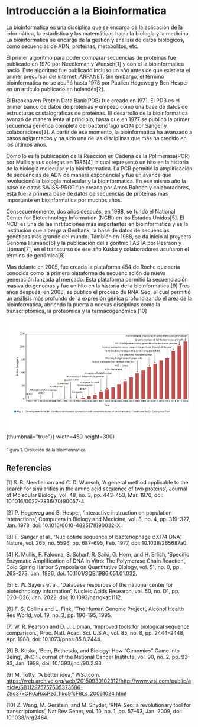 # Introducción a la Bioinformatica

La bioinformatica es una disciplina que se encarga de la aplicación de la informática, la estadística y las matemáticas hacia la biología y la medicina. La bioinformatica se encarga de la gestión y análisis de datos biológicos, como secuencias de ADN, proteínas, metabolitos, etc.

El primer algoritmo para poder comparar secuencias de proteínas fue publicado en 1970 por Needleman y Wunsch[1] y con el la bioinformatica nació.
Este algoritmo fue publicado incluso un año antes de que existiera el primer precursor del internet, ARPANET. Sin embargo, el término bioinformatica no se acuñó hasta 1978 por Paulien Hogeweg y Ben Hesper en un artículo publicado en holandés[2].

El Brookhaven Protein Data Bank(PDB) fue creado en 1971. El PDB es el primer banco de datos de proteínas y empezó como una base de datos de estructuras cristalográficas de proteínas. El desarrollo de la bioinformatica avanzó de manera lenta al principio, hasta que en 1977 se publicó la primer secuencia genética completa del bacteriófago `ϕX174` por Sanger y colaboradores[3].
A partir de ese momento, la bioinformatica ha avanzado a pasos agigantados y ha sido una de las disciplinas que más ha crecido en los últimos años.

Como lo es la publicación de la Reacción en Cadena de la Polimerasa(PCR) por Mullis y sus colegas en 1986[4] la cual representó un hito en la historia de la biología molecular y la bioinformatica. La PCR permitió la amplificación de secuencias de ADN de manera exponencial y fue un avance que revolucionó la biología molecular y la bioinformatica.
En ese mismo año la base de datos SWISS-PROT fue creada por Amos Bairoch y colaboradores, esta fue la primera base de datos de secuencias de proteínas más importante en bioinformatica por muchos años.

Consecuentemente, dos años después, en 1988, se fundó el National Center for Biotechnology Information (NCBI) en los Estados Unidos[5]. El NCBI es una de las instituciones más importantes en bioinformatica y es la institución que alberga a Genbank, la base de datos de secuencias genéticas más grande del mundo.
También en 1988, se da inicio al proyecto Genoma Humano[6] y la publicación del algoritmo FASTA por Pearson y Lipman[7], en el transcurso de ese año Kuska y colaboradores acuñaron el término de genómica[8]

Mas delante en 2005, fue creada la plataforma 454 de Roche que seria conocida como la primera plataforma de secuenciación de nueva generación lanzada al mercado. Esta plataforma permitió la secuenciación masiva de genomas y fue un hito en la historia de la bioinformatica.[9]
Tres años después, en 2008, se publicó el proceso de RNA-Seq, el cual permitió un análisis más profundo de la expresión génica profundizando el area de la bioinformatica, abriendo la puerta a nuevas disciplinas como la transcriptómica, la proteómica y la farmacogenómica.[10] 


![Evolución de la bioinformatica](../images/img.png){thumbnail="true"}{ width=450 height=300}

<sub>Figura 1. Evolución de la bioinformatica</sub>

## Referencias

<tip>

[1] S. B. Needleman and C. D. Wunsch, ‘A general method applicable to the search for similarities in the amino acid sequence of two proteins’, Journal of Molecular Biology, vol. 48, no. 3, pp. 443–453, Mar. 1970, doi: 10.1016/0022-2836(70)90057-4.

[2] P. Hogeweg and B. Hesper, ‘Interactive instruction on population interactions’, Computers in Biology and Medicine, vol. 8, no. 4, pp. 319–327, Jan. 1978, doi: 10.1016/0010-4825(78)90032-X.

[3] F. Sanger et al., ‘Nucleotide sequence of bacteriophage φX174 DNA’, Nature, vol. 265, no. 5596, pp. 687–695, Feb. 1977, doi: 10.1038/265687a0.

[4] K. Mullis, F. Faloona, S. Scharf, R. Saiki, G. Horn, and H. Erlich, ‘Specific Enzymatic Amplification of DNA In Vitro: The Polymerase Chain Reaction’, Cold Spring Harbor Symposia on Quantitative Biology, vol. 51, no. 0, pp. 263–273, Jan. 1986, doi: 10.1101/SQB.1986.051.01.032.

[5] E. W. Sayers et al., ‘Database resources of the national center for biotechnology information’, Nucleic Acids Research, vol. 50, no. D1, pp. D20–D26, Jan. 2022, doi: 10.1093/nar/gkab1112.

[6] F. S. Collins and L. Fink, ‘The Human Genome Project’, Alcohol Health Res World, vol. 19, no. 3, pp. 190–195, 1995.

[7] W. R. Pearson and D. J. Lipman, ‘Improved tools for biological sequence comparison.’, Proc. Natl. Acad. Sci. U.S.A., vol. 85, no. 8, pp. 2444–2448, Apr. 1988, doi: 10.1073/pnas.85.8.2444.

[8] B. Kuska, ‘Beer, Bethesda, and Biology: How “Genomics” Came Into Being’, JNCI: Journal of the National Cancer Institute, vol. 90, no. 2, pp. 93–93, Jan. 1998, doi: 10.1093/jnci/90.2.93.

[9] M. Totty, “A better idea,” WSJ.com. https://web.archive.org/web/20150930102312/http://www.wsj.com/public/article/SB112975757605373586-Z9c37xOR0aRxcPzd_hkq9fcF8Ls_20061024.html

[10] Z. Wang, M. Gerstein, and M. Snyder, ‘RNA-Seq: a revolutionary tool for transcriptomics’, Nat Rev Genet, vol. 10, no. 1, pp. 57–63, Jan. 2009, doi: 10.1038/nrg2484.

</tip>
